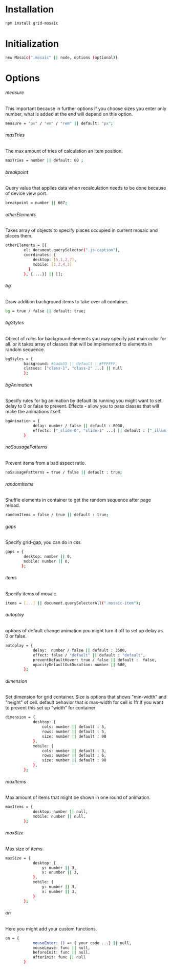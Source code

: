 # Installation

```bash
npm install grid-mosaic
```

# Initialization

```bash
new Mosaic(".mosaic" || node, options (optional))
```

# Options

###### measure
This important because in further options if you choose sizes you enter only number,
what is added at the end will depend on this option.
```bash
measure = "px" / "em" / "rem" || default: "px";
```

###### maxTries
The max amount of tries of calculation an item position.
```bash
maxTries = number || default: 60 ;
```

###### breakpoint
Query value that applies data when recalculation needs to be done because of device view port.
```bash
breakpoint = number || 667;
```

###### otherElements
Takes array of objects to specify places occupied in current mosaic and places them.
```bash
otherElements = [{
        el: document.querySelector(".js-caption"),
        coordinates: {
            desktop: [5,1,2,7],
            mobile: [1,2,4,3]
          }
        }, {....}] || [];
```

###### bg
Draw addition background items to take over all container.
```bash
bg = true / false || default: true;
```

###### bgStyles
Object of rules for background elements you may specify just main color for all.
or it takes array of classes that will be implemented to elements in random sequence.
```bash
bgStyles = {
        background: #bada55 || default : #FFFFFF,
        classes: ["class-1", "class-2" ...] || null
        };
```

###### bgAnimation
Specify rules for bg animation by default its running you might want to set delay to 0 or false to prevent.
Effects - allow you to pass classes that will make the animations itself.
```bash
bgAnimation = {
            delay: number / false || default : 8000,
            effects: ["_slide-0", "slide-1" ...] || default : ["_illuminate-0", "_illuminate-1", "_illuminate-2", "_illuminate-3"]
        }
```

###### noSausagePatterns
Prevent items from a bad aspect ratio. 
```bash
noSausagePatterns = true / false || default : true;
```

###### randomItems
Shuffle elements in container to get the random sequence after page reload.
```bash
randomItems = false / true || default : true;
```

###### gaps
Specify grid-gap, you can do in css
```bash
gaps = {
        desktop: number || 0,
        mobile: number || 0,
       };
```

###### items
Specify items of mosaic.
```bash
items = [...] || document.querySelectorAll(".mosaic-item");
```

###### autoplay
options of default change animation you might turn it off to set up delay as 0 or false.
```bash
autoplay = {
            delay:  number / false || default : 3500,
            effect: false / "default" || default : "default",
            preventDefaultHover: true / false || default :  false,
            opacityDefaultOutDuration: number || 500,
        };
```

###### dimension
Set dimension for grid container. Size is options that shows "min-width" and "height" of cell.
default behavior that is max-width for cell is 1fr.If you want to prevent this set up "width" for container
```bash
dimension = {
            desktop: {
                cols: number || default : 5,
                rows: number || default : 5,
                size: number || default : 90
            },
            mobile: {
                cols: number || default : 3,
                rows: number || default : 6,
                size: number || default : 90
            },
        };
```

###### maxItems
Max amount of items that might be shown in one round of animation.
```bash
maxItems = {
            desktop: number || null,
            mobile: number || null,
        };
```

###### maxSize
Max size of items.
```bash
maxSize = {
            desktop: {
                y: number || 3,
                x: onumber || 3,
            },
            mobile: {
                y: number || 3,
                x: number || 3,
            }
        };
```

###### on
Here you might add your custom functions.
```bash
on = {
            mouseEnter: () => { your code ...} || null,
            mouseLeave: func || null,
            beforeInit: func || null,
            afterInit: func || null
        }
```